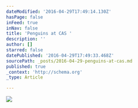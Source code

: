 ```yaml
---
dateModified: '2016-04-29T17:49:14.130Z'
hasPage: false
inFeed: true
inNav: false
title: 'Penguins at CAS '
description: ''
author: []
starred: false
datePublished: '2016-04-29T17:49:33.468Z'
sourcePath: _posts/2016-04-29-penguins-at-cas.md
published: true
_context: 'http://schema.org'
_type: Article

---
```

![](https://s3-us-west-2.amazonaws.com/the-grid-img/p/753d68c3063ac24def9258b47423a6151923cd3d.jpg)